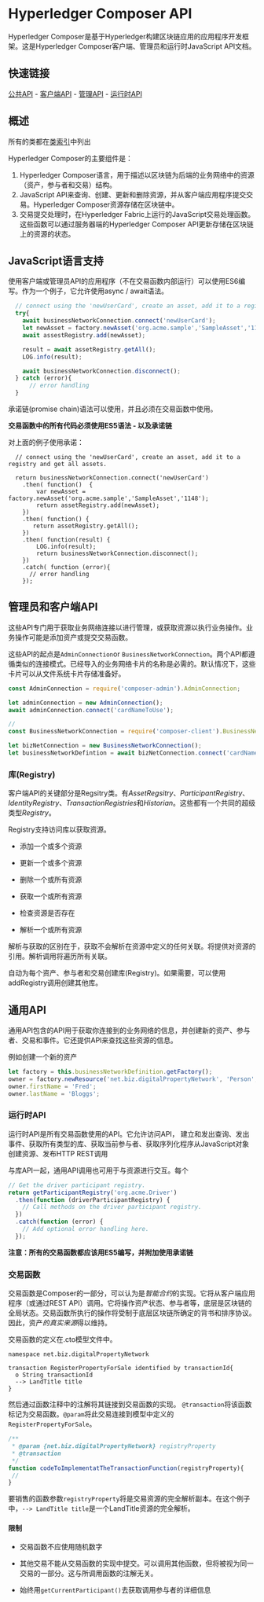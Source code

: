 # Hyperledger Composer API

Hyperledger Composer是基于Hyperledger构建区块链应用的应用程序开发框架。这是Hyperledger Composer客户端、管理员和运行时JavaScript API文档。

## 快速链接

[公共API](https://hyperledger.github.io/composer/api/allData#common-api) - [客户端API](https://hyperledger.github.io/composer/api/allData#client-api) - [管理API](https://hyperledger.github.io/composer/api/allData#admin-api) - [运行时API](https://hyperledger.github.io/composer/api/allData#runtime-api)

## 概述

所有的类都在[类索引](https://hyperledger.github.io/composer/api/allData.html)中列出

Hyperledger Composer的主要组件是：

1. Hyperledger Composer语言，用于描述以区块链为后端的业务网络中的资源（资产，参与者和交易）结构。
2. JavaScript API来查询、创建、更新和删除资源，并从客户端应用程序提交交易。Hyperledger Composer资源存储在区块链中。
3. 交易提交处理时，在Hyperledger Fabric上运行的JavaScript交易处理函数。这些函数可以通过服务器端的Hyperledger Composer API更新存储在区块链上的资源的状态。

## JavaScript语言支持

使用客户端或管理员API的应用程序（不在交易函数内部运行）可以使用ES6编写。作为一个例子，它允许使用async / await语法。

```javascript
  // connect using the 'newUserCard', create an asset, add it to a registry and get all assets. 
  try{
    await businessNetworkConnection.connect('newUserCard');
    let newAsset = factory.newAsset('org.acme.sample','SampleAsset','1148');
    await assestRegistry.add(newAsset);

    result = await assetRegistry.getAll();
    LOG.info(result);

    await businessNetworkConnection.disconnect();
  } catch (error){
      // error handling
  }
```

承诺链(promise chain)语法可以使用，并且必须在交易函数中使用。

**交易函数中的所有代码必须使用ES5语法 - 以及承诺链**

对上面的例子使用承诺：
```
  // connect using the 'newUserCard', create an asset, add it to a registry and get all assets. 

  return businessNetworkConnection.connect('newUserCard')
    .then( function()  { 
        var newAsset = factory.newAsset('org.acme.sample','SampleAsset','1148');
        return assetRegistry.add(newAsset);
    })
    .then( function() {
       return assetRegistry.getAll();
    }) 
    .then( function(result) {
        LOG.info(result);
        return businessNetworkConnection.disconnect();
    })
    .catch( function (error){
      // error handling
    });
```

## 管理员和客户端API

这些API专门用于获取业务网络连接以进行管理，或获取资源以执行业务操作。业务操作可能是添加资产或提交交易函数。

这些API的起点是`AdminConnection`or `BusinessNetworkConnection`。两个API都遵循类似的连接模式。已经导入的业务网络卡片的名称是必需的。默认情况下，这些卡片可以从文件系统卡片存储准备好。

```javascript
const AdminConnection = require('composer-admin').AdminConnection;

let adminConnection = new AdminConnection();
await adminConnection.connect('cardNameToUse');

//
const BusinessNetworkConnection = require('composer-client').BusinessNetworkConnection;

let bizNetConnection = new BusinessNetworkConnection();
let businessNetworkDefintion = await bizNetConnection.connect('cardNameToUse');
```

### 库(Registry)

客户端API的关键部分是Regsitry类。有*AssetRegsitry*、*ParticipantRegistry*、*IdentityRegistry*、*TransactionRegistries*和*Historian*。这些都有一个共同的超级类型*Registry*。

Registry支持访问库以获取资源。

- 添加一个或多个资源

- 更新一个或多个资源

- 删除一个或所有资源

- 获取一个或所有资源

- 检查资源是否存在

- 解析一个或所有资源

解析与获取的区别在于，获取不会解析在资源中定义的任何关联。将提供对资源的引用。解析调用将遍历所有关联。

自动为每个资产、参与者和交易创建库(Registry)。如果需要，可以使用addRegistry调用创建其他库。

## 通用API

通用API包含的API用于获取你连接到的业务网络的信息，并创建新的资产、参与者、交易和事件。它还提供API来查找这些资源的信息。

例如创建一个新的资产
```javascript
let factory = this.businessNetworkDefinition.getFactory();
owner = factory.newResource('net.biz.digitalPropertyNetwork', 'Person', 'PID:1234567890');
owner.firstName = 'Fred';
owner.lastName = 'Bloggs';
```

### 运行时API

运行时API是所有交易函数使用的API。它允许访问API， 建立和发出查询、发出事件、获取所有类型的库、获取当前参与者、获取序列化程序从JavaScript对象创建资源、发布HTTP REST调用

与库API一起，通用API调用也可用于与资源进行交互。每个
```javascript
// Get the driver participant registry.
return getParticipantRegistry('org.acme.Driver')
  .then(function (driverParticipantRegistry) {
    // Call methods on the driver participant registry.
  })
  .catch(function (error) {
    // Add optional error handling here.
  });
```

**注意：所有的交易函数都应该用ES5编写，并附加使用承诺链**

### 交易函数

交易函数是Composer的一部分，可以认为是*智能合约*的实现。它将从客户端应用程序（或通过REST API）调用。它将操作资产状态、参与者等，底层是区块链的全局状态。交易函数所执行的操作将受制于底层区块链所确定的背书和排序协议。因此，资产*的真实来源*得以维持。

交易函数的定义在.cto模型文件中。
```
namespace net.biz.digitalPropertyNetwork

transaction RegisterPropertyForSale identified by transactionId{
  o String transactionId
  --> LandTitle title
}
```

然后通过函数注释中的注解将其链接到交易函数的实现。 `@transaction`将该函数标记为交易函数。`@param`将此交易连接到模型中定义的`RegisterPropertyForSale`。
```javascript
/**
 * @param {net.biz.digitalPropertyNetwork} registryProperty
 * @transaction
 */
function codeToImplementatTheTransactionFunction(registryProperty){
 //
}
```

要销售的函数参数`registryProperty`将是交易资源的完全解析副本。在这个例子中，`--> LandTitle title`是一个LandTitle资源的完全解析。

#### 限制

- 交易函数不应使用随机数字

- 其他交易不能从交易函数的实现中提交。可以调用其他函数，但将被视为同一交易的一部分。这与所调用函数的注解无关。

- 始终用`getCurrentParticipant()`去获取调用参与者的详细信息
